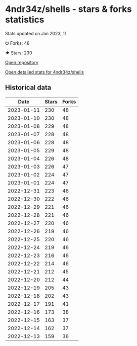 # 4ndr34z/shells - stars & forks statistics

Stats updated on Jan 2023, 11

☋ Forks: 48

★ Stars: 230

[Open repository](https://github.com/4ndr34z/shells)

[Open detailed stats for 4ndr34z/shells](https://reviewgithub.com/rep/4ndr34z/shells)

## Historical data
| Date | Stars | Forks |
|------|-------|-------|
| 2023-01-11 | 230 | 48 | 
| 2023-01-10 | 230 | 48 | 
| 2023-01-08 | 229 | 48 | 
| 2023-01-07 | 228 | 48 | 
| 2023-01-06 | 228 | 48 | 
| 2023-01-05 | 229 | 48 | 
| 2023-01-04 | 226 | 48 | 
| 2023-01-03 | 226 | 47 | 
| 2023-01-02 | 224 | 47 | 
| 2023-01-01 | 224 | 47 | 
| 2022-12-31 | 223 | 46 | 
| 2022-12-30 | 222 | 46 | 
| 2022-12-29 | 221 | 46 | 
| 2022-12-28 | 221 | 46 | 
| 2022-12-27 | 220 | 46 | 
| 2022-12-26 | 219 | 46 | 
| 2022-12-25 | 220 | 46 | 
| 2022-12-24 | 219 | 46 | 
| 2022-12-23 | 216 | 46 | 
| 2022-12-22 | 214 | 46 | 
| 2022-12-21 | 212 | 45 | 
| 2022-12-20 | 212 | 44 | 
| 2022-12-19 | 205 | 43 | 
| 2022-12-18 | 202 | 43 | 
| 2022-12-17 | 191 | 41 | 
| 2022-12-16 | 173 | 38 | 
| 2022-12-15 | 163 | 37 | 
| 2022-12-14 | 162 | 37 | 
| 2022-12-13 | 159 | 36 | 

